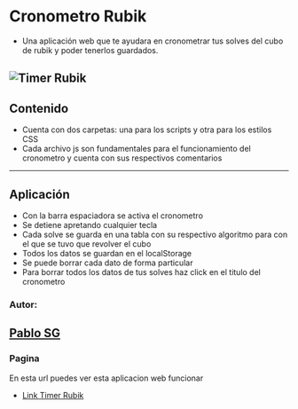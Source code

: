 # Cronometro Rubik

- Una aplicación web que te ayudara en cronometrar tus solves del cubo de rubik y poder tenerlos guardados.

![Timer Rubik](https://lh3.googleusercontent.com/u/0/drive-viewer/AFDK6gMzbRhUDaH6pDIfgpcUd3xQXFmcnaAJ3OHCZlINBl2GP01TbN1pONkFxbmvdKETL7voy0yVl0MA6IMiAsQz8CpLIBaYnQ=w1366-h643 "Timer Rubik")
------------

## Contenido

- Cuenta con dos carpetas: una para los scripts y otra para los estilos CSS
- Cada archivo js son fundamentales para el funcionamiento del cronometro y cuenta con sus respectivos comentarios
------------

## Aplicación

- Con la barra espaciadora se activa el cronometro
- Se detiene apretando cualquier tecla
- Cada solve se guarda en una tabla con su respectivo algoritmo para con el que se tuvo que revolver el cubo
- Todos los datos se guardan en el localStorage
- Se puede borrar cada dato de forma particular
- Para borrar todos los datos de tus solves haz click en el titulo del cronometro

### Autor:
[Pablo SG](https://github.com/PabloSan1997 "Pablo SG")
------------

### Pagina
En esta url puedes ver esta aplicacion web funcionar
- [Link Timer Rubik](timerRubikPauls.surge.sh "Link")